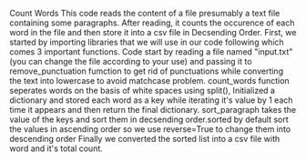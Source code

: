 Count Words
This code reads the content of a file presumably a text file containing some paragraphs. After reading, it counts the occurence of each word in the file and then store it into a csv file in Decsending Order.
First, we started by importing libraries that we will use in our code following which comes 3 important functions.
Code start by reading a file named "input.txt" (you can change the file according to your use) and passing it to remove_punctuation fumction to get rid of punctuations while converting the text into lowercase to avoid matchcase problem.
count_words function seperates words on the basis of white spaces using split(), Initialized a dictionary and stored each word as a key while iterating it's value by 1 each time it appears and then return the final dictionary.
sort_paragraph takes the value of the keys and sort them in decsending order.sorted by default sort the values in ascending order so we use reverse=True to change them into descending order
Finally we converted the sorted list into a csv file with word and it's total count.
